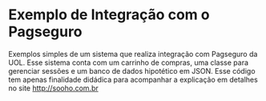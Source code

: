 # Exemplo de Integração com o Pagseguro
Exemplos simples de um sistema que realiza integração com Pagseguro da UOL. 
Esse sistema conta com um carrinho de compras, uma classe para gerenciar sessões e um banco de dados hipotético em JSON.
Esse código tem apenas finalidade didádica para acompanhar a explicação em detalhes no site http://sooho.com.br
